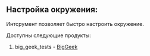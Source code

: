 ## Настройка окружения:
Интсрумент позволяет быстро настроить окружение.

Доступны следующие продукты:
1) big_geek_tests - [BigGeek](https://biggeek.ru/)